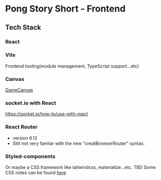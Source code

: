 # Pong Story Short - Frontend

## Tech Stack
### React

### Vite
Frontend tooling(module management, TypeScript support...etc)

### Canvas
[GameCanvas](/src/components/GameCanvas.tsx)

### socket.io with React
https://socket.io/how-to/use-with-react

### React Router
- version 6.12
- Still not very familar with the new "creatBrowserRouter" syntax.

### Styled-components
Or maybe a CSS framework like tailwindcss, materialize...etc. TBD
Some CSS notes can be found [here](/App/src/components/styles)


